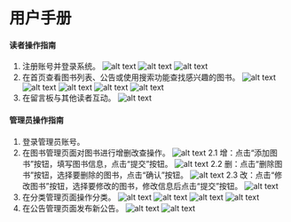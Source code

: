 # 用户手册
#### 读者操作指南
1. 注册账号并登录系统。
![alt text](image/image-12.png)
![alt text](image/image-13.png)
![alt text](image/image-14.png)
2. 在首页查看图书列表、公告或使用搜索功能查找感兴趣的图书。
![alt text](image/image-15.png)
![alt text](image/image-16.png)
![alt text](image/image-18.png)
![alt text](image/image-19.png)
![alt text](image/image-20.png)
3. 在留言板与其他读者互动。
![alt text](image/image-17.png)

#### 管理员操作指南
1. 登录管理员账号。
2. 在图书管理页面对图书进行增删改查操作。
![alt text](image/image-21.png)
2.1 增：点击“添加图书”按钮，填写图书信息，点击“提交”按钮。
![alt text](image/image-22.png)
2.2 删：点击“删除图书”按钮，选择要删除的图书，点击“确认”按钮。
![alt text](image/image-23.png)
2.3 改：点击“修改图书”按钮，选择要修改的图书，修改信息后点击“提交”按钮。
![alt text](image/image-24.png)
3. 在分类管理页面操作分类。
![alt text](image/image-25.png)
![alt text](image/image-26.png)
![alt text](image/image-27.png)
![alt text](image/image-28.png)
5. 在公告管理页面发布新公告。
![alt text](image/image-29.png)
![alt text](image/image-30.png)
